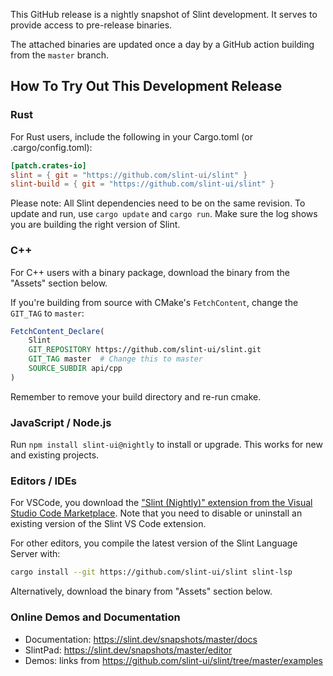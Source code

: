 <!-- Copyright © SixtyFPS GmbH <info@slint.dev> ; SPDX-License-Identifier: MIT -->

This GitHub release is a nightly snapshot of Slint development. It serves to provide access to pre-release binaries.

The attached binaries are updated once a day by a GitHub action building from the  `master` branch.

## How To Try Out This Development Release

### Rust

For Rust users, include the following in your Cargo.toml (or .cargo/config.toml):

```toml
[patch.crates-io]
slint = { git = "https://github.com/slint-ui/slint" }
slint-build = { git = "https://github.com/slint-ui/slint" }
```

Please note: All Slint dependencies need to be on the same revision. To update and run, use `cargo update` and `cargo run`.
Make sure the log shows you are building the right version of Slint.


### C++

For C++ users with a binary package, download the binary from the "Assets" section below.

If you're building from source with CMake's `FetchContent`, change the `GIT_TAG` to `master`:

```cmake
FetchContent_Declare(
    Slint
    GIT_REPOSITORY https://github.com/slint-ui/slint.git
    GIT_TAG master  # Change this to master
    SOURCE_SUBDIR api/cpp
)
```

Remember to remove your build directory and re-run cmake.

### JavaScript / Node.js

Run `npm install slint-ui@nightly` to install or upgrade. This works for new and existing projects.

### Editors / IDEs

For VSCode, you download the ["Slint (Nightly)" extension from the Visual Studio Code Marketplace](https://marketplace.visualstudio.com/items?itemName=Slint.slint-nightly).
Note that you need to disable or uninstall an existing version of the Slint  VS Code extension.

For other editors, you compile the latest version of the Slint Language Server with:

```sh
cargo install --git https://github.com/slint-ui/slint slint-lsp
```

Alternatively, download the binary from "Assets" section below.

### Online Demos and Documentation

 - Documentation: https://slint.dev/snapshots/master/docs
 - SlintPad: https://slint.dev/snapshots/master/editor
 - Demos: links from https://github.com/slint-ui/slint/tree/master/examples
